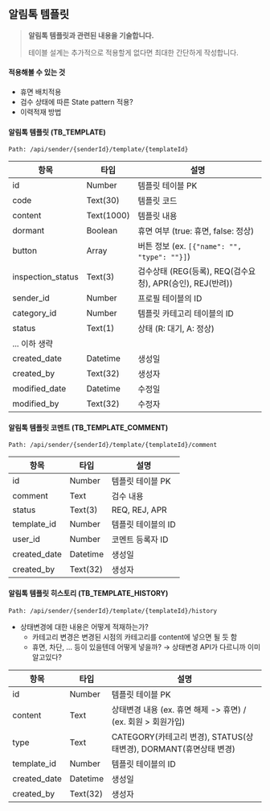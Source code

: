 
## 알림톡 템플릿
> **알림톡 템플릿과 관련된 내용을 기술합니다.**
>
> 테이블 설계는 추가적으로 적용할게 없다면 최대한 간단하게 작성합니다.







#### 적용해볼 수 있는 것

- 휴면 배치적용
- 검수 상태에 따른 State pattern 적용?
- 이력적재 방법





#### 알림톡 템플릿 (TB_TEMPLATE)

```
Path: /api/sender/{senderId}/template/{templateId}
```

| 항목              | 타입       | 설명                                                      |
| ----------------- | ---------- | --------------------------------------------------------- |
| id                | Number     | 템플릿 테이블 PK                                          |
| code              | Text(30)   | 템플릿 코드                                               |
| content           | Text(1000) | 템플릿 내용                                               |
| dormant           | Boolean    | 휴면 여부 (true: 휴면, false: 정상)                       |
| button            | Array      | 버튼 정보 (ex. `[{"name": "", "type": ""}]`)              |
| inspection_status | Text(3)    | 검수상태 (REG(등록), REQ(검수요청), APR(승인), REJ(반려)) |
| sender_id         | Number     | 프로필 테이블의 ID                                        |
| category_id       | Number     | 템플릿 카테고리 테이블의 ID                               |
| status            | Text(1)    | 상태 (R: 대기, A: 정상)                                   |
| ... 이하 생략     |            |                                                           |
| created_date      | Datetime   | 생성일                                                    |
| created_by        | Text(32)   | 생성자                                                    |
| modified_date     | Datetime   | 수정일                                                    |
| modified_by       | Text(32)   | 수정자                                                    |



#### 알림톡 템플릿 코멘트 (TB_TEMPLATE_COMMENT)

```
Path: /api/sender/{senderId}/template/{templateId}/comment

```

| 항목         | 타입     | 설명             |
| ------------ | -------- | ---------------- |
| id           | Number   | 템플릿 테이블 PK |
| comment      | Text     | 검수 내용        |
| status       | Text(3)  | REQ, REJ, APR    |
|template_id|Number|템플릿 테이블의 ID|
| user_id      | Number   | 코멘트 등록자 ID |
| created_date | Datetime | 생성일           |
| created_by   | Text(32) | 생성자           |



#### 알림톡 템플릿 히스토리 (TB_TEMPLATE_HISTORY)

```
Path: /api/sender/{senderId}/template/{templateId}/history

```

- 상태변경에 대한 내용은 어떻게 적재하는가?
  - 카테고리 변경은 변경된 시점의 카테고리를 content에 넣으면 될 듯 함
  - 휴면, 차단, ... 등이 있을텐데 어떻게 넣을까? → 상태변경 API가 다르니까 이미 알고있다?

| 항목 | 타입   | 설명             |
| ---- | ------ | ---------------- |
| id   | Number | 템플릿 테이블 PK |
|content|Text|상태변경 내용 (ex. 휴면 해제 -> 휴면) / (ex. 회원 > 회원가입)|
|type|Text|CATEGORY(카테고리 변경), STATUS(상태변경), DORMANT(휴면상태 변경)|
|template_id|Number|템플릿 테이블의 ID|
|created_date|Datetime|생성일|
|created_by|Text(32)|생성자|

